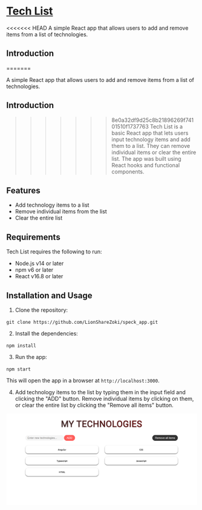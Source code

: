 # [Tech List](https://techlist.netlify.app/)

<<<<<<< HEAD
A simple React app that allows users to add and remove items from a list of technologies.

## Introduction

=======

A simple React app that allows users to add and remove items from a list of technologies.

## Introduction

> > > > > > > 8e0a32df9d25c8b21896269f74101510f1737763
> > > > > > > Tech List is a basic React app that lets users input technology items and add them to a list. They can remove individual items or clear the entire list. The app was built using React hooks and functional components.

## Features

- Add technology items to a list
- Remove individual items from the list
- Clear the entire list

## Requirements

Tech List requires the following to run:

- Node.js v14 or later
- npm v6 or later
- React v16.8 or later

## Installation and Usage

1. Clone the repository:

`git clone https://github.com/LionShareZoki/speck_app.git`

2. Install the dependencies:

`npm install`

3. Run the app:

`npm start`

This will open the app in a browser at `http://localhost:3000`.

4. Add technology items to the list by typing them in the input field and clicking the "ADD" button. Remove individual items by clicking on them, or clear the entire list by clicking the "Remove all items" button.

![Project image](https://github.com/LionShareZoki/speck_app/blob/master/src/Project_image.png)
